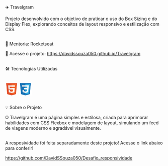 ✈️ Travelgram

Projeto desenvolvido com o objetivo de praticar o uso do Box Sizing e do Display Flex, explorando conceitos de layout responsivo e estilização com CSS.
##
💜 Mentoria: Rocketseat

🔗 Acesse o projeto:
https://davidssouza050.github.io/Travelgram
##
🛠️ Tecnologias Utilizadas
<div style="display: inline_block"><br> <img align="center" alt="HTML5" height="40" width="40" src="https://raw.githubusercontent.com/devicons/devicon/master/icons/html5/html5-original.svg"> <img align="center" alt="CSS3" height="40" width="40" src="https://raw.githubusercontent.com/devicons/devicon/master/icons/css3/css3-original.svg"> </div>

##

💡 Sobre o Projeto

O Travelgram é uma página simples e estilosa, criada para aprimorar habilidades com CSS Flexbox e modelagem de layout, simulando um feed de viagens moderno e agradável visualmente.

##

A resposividade foi feita separadamente deste projeto! Acesse o link abaixo para conferir!

https://github.com/DavidSSouza050/Desafio_responsividade
